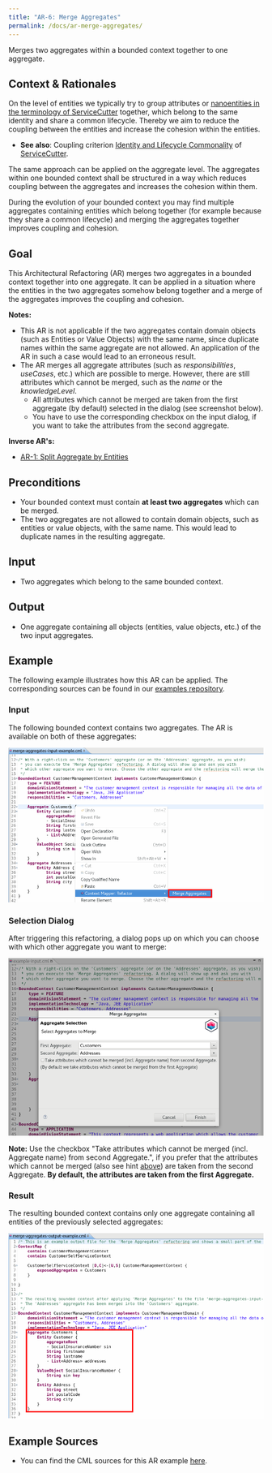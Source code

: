 ```yaml
---
title: "AR-6: Merge Aggregates"
permalink: /docs/ar-merge-aggregates/
---
```


Merges two aggregates within a bounded context together to one aggregate.

## Context & Rationales
On the level of entities we typically try to group attributes or [nanoentities in the terminology of ServiceCutter](https://servicecutter.github.io/) 
together, which belong to the same identity and share a common lifecycle. Thereby we aim to reduce the coupling between the entities
and increase the cohesion within the entities.

 * **See also**: Coupling criterion [Identity and Lifecycle Commonality](https://github.com/ServiceCutter/ServiceCutter/wiki/CC-1-Identity-and-Lifecycle-Commonality)
 of [ServiceCutter](https://servicecutter.github.io/).
 
The same approach can be applied on the aggregate level. The aggregates within one bounded context shall be structured in a way which
reduces coupling between the aggregates and increases the cohesion within them.

During the evolution of your bounded context you may find multiple aggregates containing entities which belong together (for
example because they share a common lifecycle) and merging the aggregates together improves coupling and cohesion.

## Goal
This Architectural Refactoring (AR) merges two aggregates in a bounded context together into one aggregate. It can be applied
in a situation where the entities in the two aggregates somehow belong together and a merge of the aggregates improves the 
coupling and cohesion. 

**Notes:**
 * This AR is not applicable if the two aggregates contain domain objects (such as Entities or Value Objects) with the same name, since
   duplicate names within the same aggregate are not allowed. An application of the AR in such a case would lead to an erroneous result.
 * The AR merges all aggregate attributes (such as _responsibilities_, _useCases_, etc.) which are possible
   to merge. However, there are still attributes which cannot be merged, such as the _name_ or the _knowledgeLevel_.
    * All attributes which cannot be merged are taken from the first aggregate (by default) selected in the dialog 
      (see screenshot below).
    * You have to use the corresponding checkbox on the input dialog, if you want to take the attributes from the second aggregate.

**Inverse AR's:**
 * [AR-1: Split Aggregate by Entities](/docs/ar-split-aggregate-by-entities/)

## Preconditions
 * Your bounded context must contain **at least two aggregates** which can be merged.
 * The two aggregates are not allowed to contain domain objects, such as entities or value objects, with the same name. This would 
   lead to duplicate names in the resulting aggregate.

## Input
 * Two aggregates which belong to the same bounded context.
 
## Output
 * One aggregate containing all objects (entities, value objects, etc.) of the two input aggregates.
 
## Example
The following example illustrates how this AR can be applied. The corresponding sources can be found in our 
[examples repository](https://github.com/ContextMapper/context-mapper-examples/tree/master/src/main/resources/architectural-refactorings).

### Input
The following bounded context contains two aggregates. The AR is available on both of these aggregates:

<a href="/img/merge-aggregates-input.png">![Merge Aggregates Example Input](/img/merge-aggregates-input.png)</a>

### Selection Dialog
After triggering this refactoring, a dialog pops up on which you can choose with which other aggregate you want to merge:

<a href="/img/merge-aggregates-dialog.png">![Merge Aggregates Example Dialog](/img/merge-aggregates-dialog.png)</a>

<div class="alert alert-custom">
<strong>Note:</strong> Use the checkbox "Take attributes which cannot be merged (incl. Aggregate name) from second Aggregate.", 
if you prefer that the attributes which cannot be merged (also see hint <a href="#goal">above</a>) are taken from the 
second Aggregate. <strong>By default, the attributes are taken from the first Aggregate.</strong>
</div>

### Result
The resulting bounded context contains only one aggregate containing all entities of the previously selected aggregates:

<a href="/img/merge-aggregates-output.png">![Merge Aggregates Example Output](/img/merge-aggregates-output.png)</a>

## Example Sources
 * You can find the CML sources for this AR example 
   [here](https://github.com/ContextMapper/context-mapper-examples/tree/master/src/main/resources/architectural-refactorings/AR-6-Merge-Aggregates).
